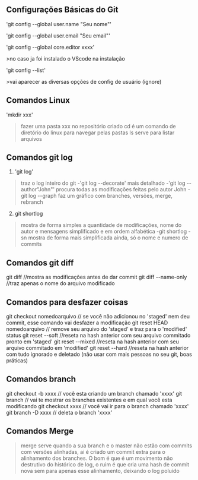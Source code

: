 ## Configurações Básicas do Git
<p>'git config --global user.name "Seu nome"'</p>
<p>'git config --global user.email "Seu email"'</p>
<p>'git config --global core.editor xxxx'</p>
 >no caso ja foi instalado o VScode na instalação
<p>'git config --list'</p>
 >vai aparecer as diversas opções de config de usuário (ignore)

## Comandos Linux
'mkdir xxx'
 >fazer uma pasta xxx no repositório criado
cd
 >é um comando de diretório do linux para navegar pelas pastas
ls
 >serve para listar arquivos

## Comandos git log
1. 'git log'
 >traz o log inteiro do git
   -'git log --decorate'
   >mais detalhado
   -'git log --author"John"'
   >procura todas as modificações feitas pelo autor John
   -git log --graph 
   >faz um gráfico com branches, versões, merge, rebranch
2. git shortlog 
 >mostra de forma simples a quantidade de modificações, nome do autor e mensagens simplificado e em ordem alfabética
   -git shortlog -sn
   >mostra de forma mais simplificada ainda, só o nome e numero de commits

## Comandos git diff
git diff //mostra as modificações antes de dar commit
git diff --name-only //traz apenas o nome do arquivo modificado

## Comandos para desfazer coisas
git checkout nomedoarquivo // se você não adicionou no 'staged' nem deu commit, esse comando vai desfazer a modificação
git reset HEAD nomedoarquivo // remove seu arquivo do 'staged' e traz para o 'modified' status
git reset --soft //reseta na hash anterior com seu arquivo commitado pronto em 'staged'
git reset --mixed //reseta na hash anterior com seu arquivo commitado em 'modified'
git reset --hard //reseta na hash anterior com tudo ignorado e deletado (não usar com mais pessoas no seu git, boas práticas)

## Comandos branch
git checkout -b xxxx // você esta criando um branch chamado 'xxxx'
git branch // vai te mostrar os branches existentes e em qual você esta modificando
git checkout xxxx // você vai ir para o branch chamado 'xxxx'
git branch -D xxxx // deleta o branch 'xxxx'

## Comandos Merge

> merge serve quando a sua branch e o master não estão com commits com versões alinhadas, ai é criado um commit extra para o alinhamento dos branches. O bom é que é um movimento não destrutivo do histórico de log, o ruim é que cria uma hash de commit nova sem para apenas esse alinhamento, deixando o log poluído

